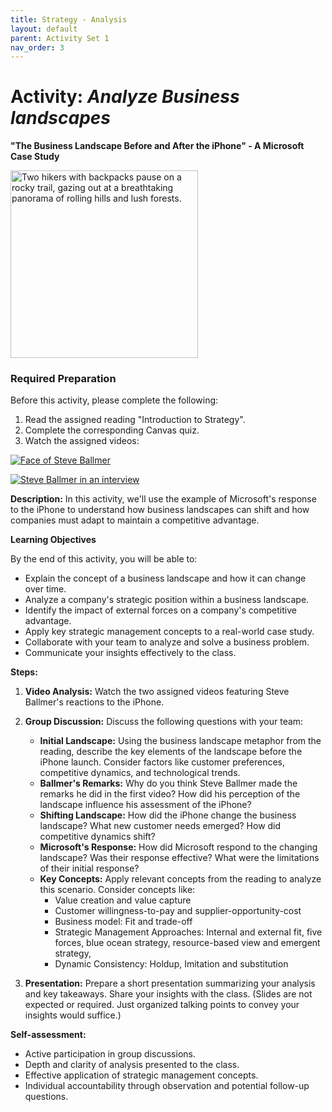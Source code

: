 ```yaml
---
title: Strategy - Analysis
layout: default
parent: Activity Set 1
nav_order: 3
---
```

# Activity: *Analyze Business landscapes*
**"The Business Landscape Before and After the iPhone" - A Microsoft Case Study**

<img src="/assets/images/lay-of-land.jpeg.jpeg" alt="Two hikers with backpacks pause on a rocky trail, gazing out at a breathtaking panorama of rolling hills and lush forests." width="300"/>

### **Required Preparation**

Before this activity, please complete the following:

1.  Read the assigned reading "Introduction to Strategy".
1.  Complete the corresponding Canvas quiz.
1.  Watch the assigned videos: 

[![Face of Steve Ballmer](http://img.youtube.com/vi/eywi0h_Y5_U/0.jpg)](http://www.youtube.com/watch?v=eywi0h_Y5_U)

[![Steve Ballmer in an interview](http://img.youtube.com/vi/AUCFSWSFStk/0.jpg)](http://www.youtube.com/watch?v=AUCFSWSFStk)



**Description:** In this activity, we'll use the example of Microsoft's response to the iPhone to understand how business landscapes can shift and how companies must adapt to maintain a competitive advantage.

**Learning Objectives**

By the end of this activity, you will be able to:

*   Explain the concept of a business landscape and how it can change over time. 
*   Analyze a company's strategic position within a business landscape. 
*   Identify the impact of external forces on a company's competitive advantage. 
*   Apply key strategic management concepts to a real-world case study.
*   Collaborate with your team to analyze and solve a business problem.
*   Communicate your insights effectively to the class.

**Steps:**

1.  **Video Analysis:** Watch the two assigned videos featuring Steve Ballmer's reactions to the iPhone.
2.  **Group Discussion:** Discuss the following questions with your team:
    *   **Initial Landscape:** Using the business landscape metaphor from the reading, describe the key elements of the landscape before the iPhone launch. Consider factors like customer preferences, competitive dynamics, and technological trends. 
    *   **Ballmer's Remarks:** Why do you think Steve Ballmer made the remarks he did in the first video? How did his perception of the landscape influence his assessment of the iPhone? 
    *   **Shifting Landscape:** How did the iPhone change the business landscape? What new customer needs emerged? How did competitive dynamics shift? 
    *   **Microsoft's Response:** How did Microsoft respond to the changing landscape? Was their response effective? What were the limitations of their initial response? 
    *   **Key Concepts:**  Apply relevant concepts from the reading to analyze this scenario. Consider concepts like:
        *   Value creation and value capture 
        *   Customer willingness-to-pay and supplier-opportunity-cost 
        *   Business model: Fit and trade-off 
        *   Strategic Management Approaches: Internal and external fit, five forces, blue ocean strategy, resource-based view and emergent strategy,
        *   Dynamic Consistency: Holdup, Imitation and substitution 

3.  **Presentation:** Prepare a short presentation summarizing your analysis and key takeaways. Share your insights with the class. (Slides are not expected or required. Just organized talking points to convey your insights would suffice.) 

**Self-assessment:**

*   Active participation in group discussions.
*   Depth and clarity of analysis presented to the class.
*   Effective application of strategic management concepts.
*   Individual accountability through observation and potential follow-up questions.